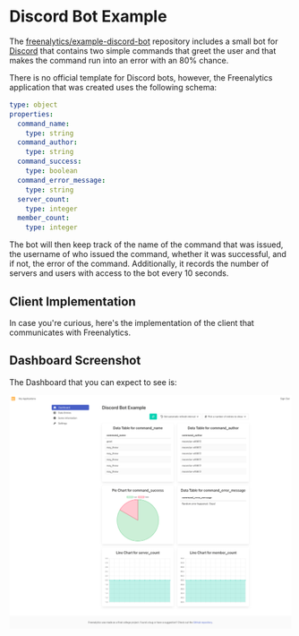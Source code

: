 # Discord Bot Example

The [freenalytics/example-discord-bot](https://github.com/freenalytics/example-discord-bot) repository includes a small bot for [Discord](https://discord.com/) that contains
two simple commands that greet the user and that makes the command run into an error with an 80% chance.

There is no official template for Discord bots, however, the Freenalytics application that was created uses the following schema:

```yaml
type: object
properties:
  command_name:
    type: string
  command_author:
    type: string
  command_success:
    type: boolean
  command_error_message:
    type: string
  server_count:
    type: integer
  member_count:
    type: integer
```

The bot will then keep track of the name of the command that was issued, the username of who issued the command, whether it was successful,
and if not, the error of the command. Additionally, it records the number of servers and users with access to the bot every 10 seconds.

## Client Implementation

In case you're curious, here's the implementation of the client that communicates with Freenalytics.

<script src="https://emgithub.com/embed.js?target=https%3A%2F%2Fgithub.com%2Ffreenalytics%2Fexample-discord-bot%2Fblob%2Fmaster%2Fsrc%2Fthird-party%2Ffreenalytics%2FFreenalyticsClient.js&style=github-gist&showBorder=on&showLineNumbers=on&showFileMeta=on&showCopy=on&fetchFromJsDelivr=on"></script>

## Dashboard Screenshot

The Dashboard that you can expect to see is:

![dashboard](../assets/home/discord_example.png)
